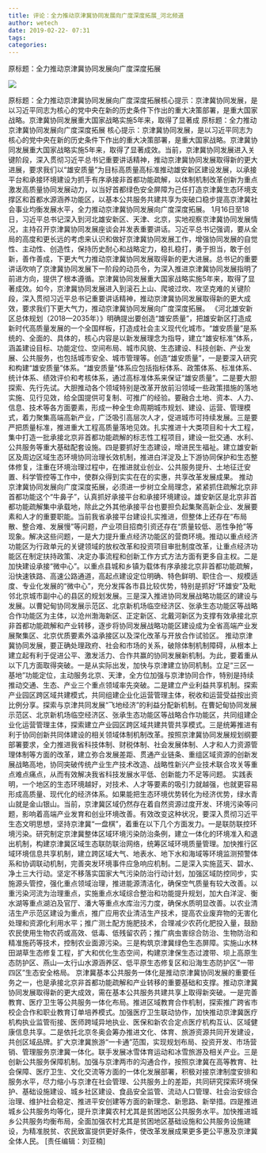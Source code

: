 ```yaml
---
title: 评论：全力推动京津冀协同发展向广度深度拓展_河北频道
author: wetech
date: 2019-02-22- 07:31
tags: 
categories: 
---
```

原标题：全力推动京津冀协同发展向广度深度拓展
<!-- more -->
                
<img align="center" border="0" src="http://p2.ifengimg.com/a/2016/0810/204c433878d5cf9size1_w16_h16.png" />
                
            
原标题：全力推动京津冀协同发展向广度深度拓展核心提示：京津冀协同发展，是以习近平同志为核心的党中央在新的历史条件下作出的重大决策部署，是重大国家战略。京津冀协同发展重大国家战略实施5年来，取得了显著成
原标题：全力推动京津冀协同发展向广度深度拓展
核心提示：京津冀协同发展，是以习近平同志为核心的党中央在新的历史条件下作出的重大决策部署，是重大国家战略。京津冀协同发展重大国家战略实施5年来，取得了显著成效。当前，京津冀协同发展进入关键阶段，深入贯彻习近平总书记重要讲话精神，推动京津冀协同发展取得新的更大进展，要求我们以“雄安质量”为目标高质量高标准推动雄安新区建设发展，以承接平台和承接环境建设为抓手有序承接非首都功能疏解，以体制机制改革创新为重点激发高质量协同发展动力，以当好首都绿色安全屏障为己任打造京津冀生态环境支撑区和首都水源涵养功能区，以基本公共服务共建共享为突破口稳步提高京津冀社会事业均衡发展水平，全力推动京津冀协同发展向广度深度拓展。
1月16日至18日，习近平总书记深入到河北雄安新区、天津、北京，实地视察京津冀协同发展情况，主持召开京津冀协同发展座谈会并发表重要讲话。习近平总书记强调，要从全局的高度和更长远的考虑来认识和做好京津冀协同发展工作，增强协同发展的自觉性、主动性、创造性，保持历史耐心和战略定力，稳扎稳打，勇于担当，敢于创新，善作善成，下更大气力推动京津冀协同发展取得新的更大进展。总书记的重要讲话吹响了京津冀协同发展下一阶段的动员令，为深入推进京津冀协同发展指明了前进方向，提供了根本遵循。京津冀协同发展重大国家战略实施5年来，取得了显著成效。如今，京津冀协同发展进入到滚石上山、爬坡过坎、攻坚克难的关键阶段，深入贯彻习近平总书记重要讲话精神，推动京津冀协同发展取得新的更大成效，要求我们下更大气力，推动京津冀协同发展向广度深度拓展。
《河北雄安新区总体规划（2018—2035年）》明确提出要创造“雄安质量”，把雄安新区打造成新时代高质量发展的一个全国样板，打造成社会主义现代化城市。“雄安质量”是系统的、全面的、具体的，核心内容是以新发展理念为指导，建立“雄安标准”体系，涵盖建设目标、功能定位、空间布局、城市风貌、生态建设、科技创新、产业发展、公共服务，也包括城市安全、城市管理等。创造“雄安质量”，一是要深入研究和构建“雄安质量”体系。“雄安质量”体系应包括指标体系、政策体系、标准体系、统计体系、绩效评价和考核体系，通过高标准体系来保证“雄安质量”。二是要大胆探索、先行先试。大胆推动各个领域特别是改革开放前沿领域一些政策措施的落地实施、见行见效，给全国提供可复制、可推广的经验。要融合土地、资本、人力、信息、技术等各方面要素，形成一种全生命周期城市规划、建设、运营、管理模式，着力聚集高端高新产业，广泛吸引高层次人才，促进城市可持续发展。三是要严把质量标准，推进重大工程高质量落地见效。扎实推进十大类项目和十大工程，集中打造一批承接北京非首都功能疏解的标志性工程项目，建设一批交通、水利、公共服务等重大基础配套设施。四是要抓好生态建设，增进民生福祉。建立雄安新区及周边区域生态环境协同治理长效机制，推进白洋淀及上下游协同保护和生态整体修复，注重在环境治理过程中，在推进就业创业、公共服务提升、土地征迁安置、科学管控等工作中，使群众得到实实在在的实惠，共享改革发展成果。
推动京津冀协同发展向广度深度拓展，必须进一步树立全局理念，紧紧抓住疏解北京非首都功能这个“牛鼻子”，认真抓好承接平台和承接环境建设。雄安新区是北京非首都功能疏解集中承载地，除此之外其他承接平台也要担负起集聚高新企业、发展要素和人才的重要职能。当前我省承接平台建设扎实推进，但整体上还存在“布局散、整合难、发展慢”等问题，产业项目招商引资还存在“质量较低、恶性争抢”等现象。解决这些问题，一是大力提升重点经济功能区的营商环境。推动以重点经济功能区为行政单元的关键领域的放权改革和投资项目审批制度改革，让重点经济功能区在制定扶持政策、决定办事流程和创新工作方式方法方面有更多自主权。二是加快建设承接“微中心”。以重点县城和乡镇为载体有序承接北京非首都功能疏解，沿快速铁路、高速公路通道，高起点建设定位明确、特色鲜明、职住合一、规模适度、专业化发展的“微中心”，充分发挥各市县比较优势，特别是抓好“环雄安”及毗邻北京城市副中心的县区的规划发展。三是深入推进协同发展战略功能区的建设与发展。以曹妃甸协同发展示范区、北京新机场临空经济区、张承生态功能区等战略合作功能区为主体，以沧州渤海新区、正定新区、北戴河新区为支撑有效承接北京非首都功能疏解和产业转移，逐步将协同发展战略功能区建设成为全省高端产业发展聚集区、北京优质要素外溢承接区以及深化改革与开放合作试验区。
推动京津冀协同发展，要正确处理政府、社会和市场的关系，破除体制机制障碍，从根本上建立起有利于促进公平、激发活力、合作共赢的协同发展新机制。为此，要着重从以下几方面取得突破。一是从实际出发，加快与京津建立协同机制。立足“三区一基地”功能定位，主动服务北京、天津，全方位加强与京津协同合作，特别是持续推动交通、生态、产业三个重点领域率先突破。二是建立产业利益共享机制。探索产业园区跨区域共建模式，共同组建企业化运营管理主体，税收和运营受益按出资比例分享。探索与京津共同发展“飞地经济”的利益分配新机制。在曹妃甸协同发展示范区、北京新机场临空经济区、张承生态功能区等战略合作功能区，共同组建企业化运营管理主体，探索建立产业园区跨区域共建共管共享模式。三是统筹推进有利于协同创新共同体建设的相关领域体制机制改革。按照京津冀协同发展规划纲要部署要求，全力推进我省科技体制、财税体制、社会发展体制、人才和人力资源管理体制等方面的改革，建立弥合发展差距、贯通产业链条、重组区域资源的创新发展战略高地，协同突破传统产业生产技术改造、战略性新兴产业技术联合攻关等重点难点痛点，从而有效解决我省科技发展水平低、创新能力不足等问题。
实践表明，一个地区的生态环境越好，对技术、人才等要素的吸引力就越强，也就更容易形成高质量、现代化的经济体系。如果能把生态环境优势转化为经济优势，绿水青山就是金山银山。当前，京津冀区域仍然存在着自然资源过度开发、环境污染等问题，影响着高端产业发育和创业环境改善。有效改变这种状况，要深入贯彻习近平生态文明思想，坚持京津冀“一盘棋”，着重在以下几个方面发力。一是联防联控环境污染。研究制定京津冀整体区域环境污染防治条例，建立一体化的环境准入和退出机制，构建京津冀区域生态联防联治网络，统筹区域环境质量管理。加快推行区域环境信息共享机制，建立跨区域大气、地表水、地下水和海域等环境监测预警体系和协调联动机制，完善突发环境事件应急响应机制。二是深入实施蓝天、碧水、净土三大行动。坚定不移落实国家大气污染防治行动计划，加强区域防控同步，实施源头管控，强化重点领域治理，推进能源清洁化，确保空气质量有较大改善。以重污染河流为治理重点，实施重点水域综合整治和功能提升规划，加大白洋淀、衡水湖等重点湖泊及官厅、潘大等重点水库治污力度，确保水质明显改善。以农业清洁生产示范区建设为重点，推广应用农业清洁生产技术，提高农业废弃物的无害化处理和资源化利用水平；推广测土配方施肥技术，合理减少农药化肥投入量，鼓励农民使用生物农药或高效、低毒、低残留农药；推广病虫害综合防治、生物防治和精准施药等技术，控制农业面源污染。三是构筑京津冀绿色生态屏障。实施山水林田湖草生态修复工程，扩大和优化生态空间，构建京津保生态过渡带、坝上高原生态防护区、燕山―太行山水源涵养区、低平原生态修复区和沿海生态防护区“一带四区”生态安全格局。
京津冀基本公共服务一体化是推动京津冀协同发展的重要任务之一，也是承接北京非首都功能疏解和产业转移的重要基础和支撑。推动京津冀协同发展取得新的更大成效，需在基本公共服务共建共享上取得新突破。一是完善教育、医疗卫生等公共服务一体化布局。推进区域教育合作机制，探索推广跨省市校企合作和职业教育订单培养模式。加强医疗卫生联动协作，加快推动京津冀医疗机构执业监管衔接、医师跨域异地执业、医保和新农合定点医疗机构互认、区域健康信息共享。二是依托北京冬奥会筹办推进文化、体育、旅游资源共同开发建设，共创区域品牌。扩大京津冀旅游“一卡通”范围，实现规划布局、投资开发、市场营销、管理服务京津冀一体化。联手发展冰雪体育运动和冰雪旅游及相关产业。三是创新公共服务保障机制。加强与京津两市的沟通合作，按照京津冀在高等教育、社会保障、医疗卫生、文化交流等方面的一体化发展部署，积极对接京津制度安排和服务水平，尽力缩小与京津在社会管理、公共服务上的差距，共同研究探索环境保护、基础设施建设、城乡社区建设、食品安全监管、流动人口管理、社会治安综合治理、维护社会稳定、推进平安创建等方面的新理念、新思路、新举措。四是推进城乡公共服务均等化，提升京津冀农村尤其是贫困地区公共服务水平。加快推进城乡公共服务均衡布局，全面加强农村尤其是贫困地区基础设施和公共服务设施建设，为精准脱贫、农民致富提供更好条件，使改革发展成果更多更公平惠及京津冀全体人民。
[责任编辑：刘亚楠]
            
